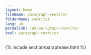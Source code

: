 ```yaml
---
layout: home
fileName: paragraph-rewriter
folderName: rewriter
lang: uk
permalink: /uk/paragraph-rewriter
tool: paragraph-rewriter
---
```

{% include section/paraphrase.html %}
